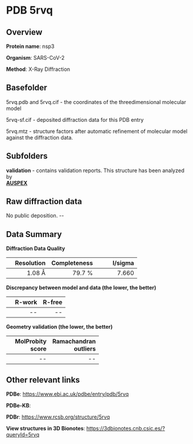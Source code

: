 # PDB 5rvq

## Overview

**Protein name**: nsp3

**Organism**: SARS-CoV-2

**Method**: X-Ray Diffraction



## Basefolder

5rvq.pdb and 5rvq.cif - the coordinates of the threedimensional molecular model

5rvq-sf.cif - deposited diffraction data for this PDB entry

5rvq.mtz - structure factors after automatic refinement of molecular model against the diffraction data.

## Subfolders





**validation** - contains validation reports. This structure has been analyzed by <br>[**AUSPEX**](https://github.com/thorn-lab/coronavirus_structural_task_force/tree/master/pdb/nsp3/SARS-CoV-2/5rvq/validation/auspex)     



## Raw diffraction data

No public deposition. --<br> 

## Data Summary
**Diffraction Data Quality**

|   | Resolution | Completeness| I/sigma |
|---|-------------:|----------------:|--------------:|
|   |1.08 Å|79.7  %|<img width=50/>7.660|

**Discrepancy between model and data (the lower, the better)**

|   | **R-work**| **R-free**   
|---|-------------:|----------------:|           
||--|--|

**Geometry validation (the lower, the better)**

|   |**MolProbity<br>score**| **Ramachandran<br>outliers** 
|---|-------------:|----------------:|
||--|--|

 

 



## Other relevant links 
**PDBe**:  https://www.ebi.ac.uk/pdbe/entry/pdb/5rvq

**PDBe-KB**:  
 
**PDBr**: https://www.rcsb.org/structure/5rvq 

**View structures in 3D Bionotes**: https://3dbionotes.cnb.csic.es/?queryId=5rvq

